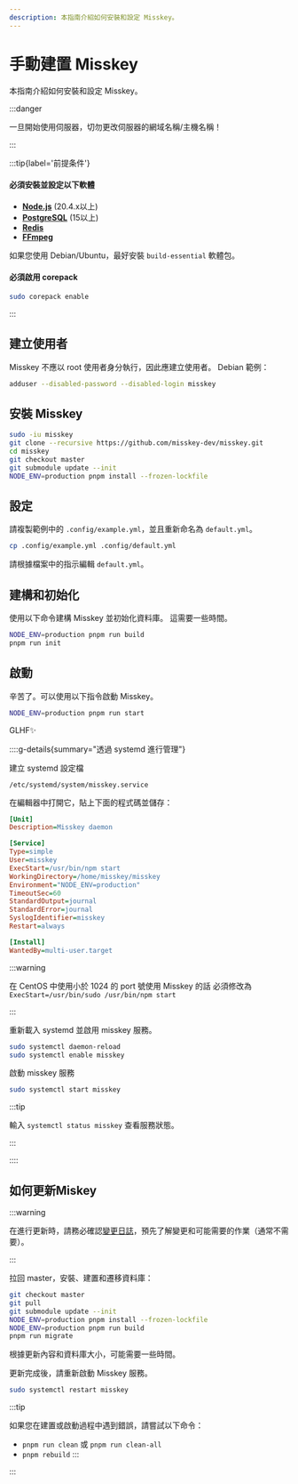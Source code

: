 ```yaml
---
description: 本指南介紹如何安裝和設定 Misskey。
---
```


# 手動建置 Misskey

本指南介紹如何安裝和設定 Misskey。

:::danger

一旦開始使用伺服器，切勿更改伺服器的網域名稱/主機名稱！

:::

:::tip{label='前提条件'}

#### 必須安裝並設定以下軟體

- **[Node.js](https://nodejs.org/en/)** (20.4.x以上)
- **[PostgreSQL](https://www.postgresql.org/)** (15以上)
- **[Redis](https://redis.io/)**
- **[FFmpeg](https://www.ffmpeg.org/)**

如果您使用 Debian/Ubuntu，最好安裝 `build-essential` 軟體包。

#### 必須啟用 corepack

```sh
sudo corepack enable
```

:::

## 建立使用者

Misskey 不應以 root 使用者身分執行，因此應建立使用者。
Debian 範例：

```sh
adduser --disabled-password --disabled-login misskey
```

## 安裝 Misskey

```sh
sudo -iu misskey
git clone --recursive https://github.com/misskey-dev/misskey.git
cd misskey
git checkout master
git submodule update --init
NODE_ENV=production pnpm install --frozen-lockfile
```

## 設定

請複製範例中的 `.config/example.yml`，並且重新命名為 `default.yml`。

```sh
cp .config/example.yml .config/default.yml
```

請根據檔案中的指示編輯 `default.yml`。

## 建構和初始化

使用以下命令建構 Misskey 並初始化資料庫。
這需要一些時間。

```sh
NODE_ENV=production pnpm run build
pnpm run init
```

## 啟動

辛苦了。可以使用以下指令啟動 Misskey。

```sh
NODE_ENV=production pnpm run start
```

GLHF✨

::::g-details{summary="透過 systemd 進行管理"}

建立 systemd 設定檔

`/etc/systemd/system/misskey.service`

在編輯器中打開它，貼上下面的程式碼並儲存：

```ini
[Unit]
Description=Misskey daemon

[Service]
Type=simple
User=misskey
ExecStart=/usr/bin/npm start
WorkingDirectory=/home/misskey/misskey
Environment="NODE_ENV=production"
TimeoutSec=60
StandardOutput=journal
StandardError=journal
SyslogIdentifier=misskey
Restart=always

[Install]
WantedBy=multi-user.target
```

:::warning

在 CentOS 中使用小於 1024 的 port 號使用 Misskey 的話
必須修改為 `ExecStart=/usr/bin/sudo /usr/bin/npm start`

:::

重新載入 systemd 並啟用 misskey 服務。

```sh
sudo systemctl daemon-reload
sudo systemctl enable misskey
```

啟動 misskey 服務

```sh
sudo systemctl start misskey
```

:::tip

輸入 `systemctl status misskey` 查看服務狀態。

:::

::::

## 如何更新Miskey

:::warning

在進行更新時，請務必確認[變更日誌](https://github.com/misskey-dev/misskey/blob/master/CHANGELOG.md)，預先了解變更和可能需要的作業（通常不需要）。

:::

拉回 master，安裝、建置和遷移資料庫：

```sh
git checkout master
git pull
git submodule update --init
NODE_ENV=production pnpm install --frozen-lockfile
NODE_ENV=production pnpm run build
pnpm run migrate
```

根據更新內容和資料庫大小，可能需要一些時間。

更新完成後，請重新啟動 Misskey 服務。

```sh
sudo systemctl restart misskey
```

:::tip

如果您在建置或啟動過程中遇到錯誤，請嘗試以下命令：

- `pnpm run clean` 或 `pnpm run clean-all`
- `pnpm rebuild`
  :::

:::
